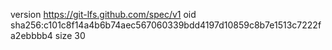 version https://git-lfs.github.com/spec/v1
oid sha256:c101c8f14a4b6b74aec567060339bdd4197d10859c8b7e1513c7222fa2ebbbb4
size 30
